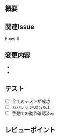 ## 概要
<!-- 変更の概要を記載 -->

## 関連Issue
Fixes #

## 変更内容
- 
- 

## テスト
- [ ] 全てのテストが成功
- [ ] カバレッジ80%以上
- [ ] 手動での動作確認済み

## レビューポイント
<!-- レビュアーに特に見てもらいたい点 -->